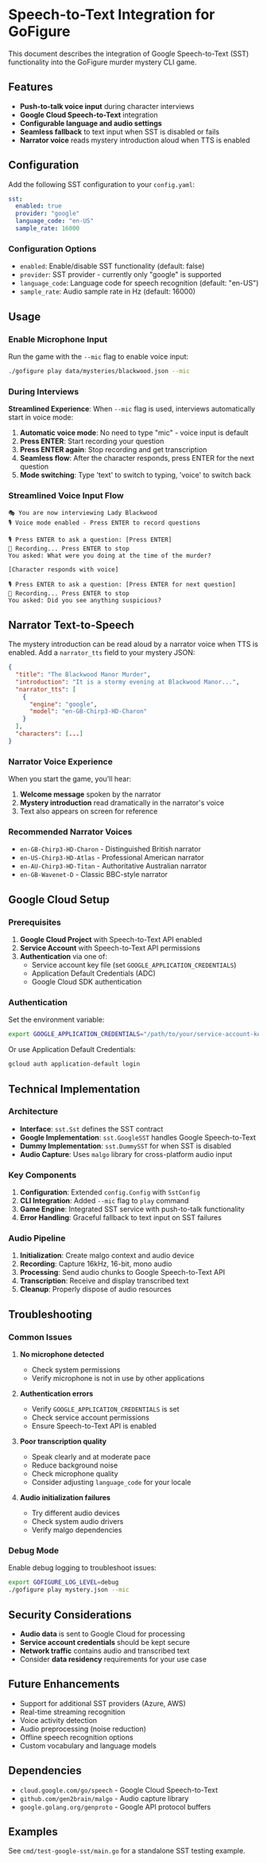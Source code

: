 # Speech-to-Text Integration for GoFigure

This document describes the integration of Google Speech-to-Text (SST) functionality into the GoFigure murder mystery CLI game.

## Features

- **Push-to-talk voice input** during character interviews
- **Google Cloud Speech-to-Text** integration
- **Configurable language and audio settings**
- **Seamless fallback** to text input when SST is disabled or fails
- **Narrator voice** reads mystery introduction aloud when TTS is enabled

## Configuration

Add the following SST configuration to your `config.yaml`:

```yaml
sst:
  enabled: true
  provider: "google"
  language_code: "en-US"
  sample_rate: 16000
```

### Configuration Options

- `enabled`: Enable/disable SST functionality (default: false)
- `provider`: SST provider - currently only "google" is supported
- `language_code`: Language code for speech recognition (default: "en-US")
- `sample_rate`: Audio sample rate in Hz (default: 16000)

## Usage

### Enable Microphone Input

Run the game with the `--mic` flag to enable voice input:

```bash
./gofigure play data/mysteries/blackwood.json --mic
```

### During Interviews

**Streamlined Experience**: When `--mic` flag is used, interviews automatically start in voice mode:

1. **Automatic voice mode**: No need to type "mic" - voice input is default
2. **Press ENTER**: Start recording your question  
3. **Press ENTER again**: Stop recording and get transcription
4. **Seamless flow**: After the character responds, press ENTER for the next question
5. **Mode switching**: Type 'text' to switch to typing, 'voice' to switch back

### Streamlined Voice Input Flow

```
🎭 You are now interviewing Lady Blackwood
🎙️ Voice mode enabled - Press ENTER to record questions

🎙️ Press ENTER to ask a question: [Press ENTER]
🔴 Recording... Press ENTER to stop
You asked: What were you doing at the time of the murder?

[Character responds with voice]

🎙️ Press ENTER to ask a question: [Press ENTER for next question]
🔴 Recording... Press ENTER to stop  
You asked: Did you see anything suspicious?

```

## Narrator Text-to-Speech

The mystery introduction can be read aloud by a narrator voice when TTS is enabled. Add a `narrator_tts` field to your mystery JSON:

```json
{
  "title": "The Blackwood Manor Murder",
  "introduction": "It is a stormy evening at Blackwood Manor...",
  "narrator_tts": [
    {
      "engine": "google",
      "model": "en-GB-Chirp3-HD-Charon"
    }
  ],
  "characters": [...]
}
```

### Narrator Voice Experience

When you start the game, you'll hear:

1. **Welcome message** spoken by the narrator
2. **Mystery introduction** read dramatically in the narrator's voice
3. Text also appears on screen for reference

### Recommended Narrator Voices

- `en-GB-Chirp3-HD-Charon` - Distinguished British narrator
- `en-US-Chirp3-HD-Atlas` - Professional American narrator  
- `en-AU-Chirp3-HD-Titan` - Authoritative Australian narrator
- `en-GB-Wavenet-D` - Classic BBC-style narrator

## Google Cloud Setup

### Prerequisites

1. **Google Cloud Project** with Speech-to-Text API enabled
2. **Service Account** with Speech-to-Text API permissions
3. **Authentication** via one of:
   - Service account key file (set `GOOGLE_APPLICATION_CREDENTIALS`)
   - Application Default Credentials (ADC)
   - Google Cloud SDK authentication

### Authentication

Set the environment variable:
```bash
export GOOGLE_APPLICATION_CREDENTIALS="/path/to/your/service-account-key.json"
```

Or use Application Default Credentials:
```bash
gcloud auth application-default login
```

## Technical Implementation

### Architecture

- **Interface**: `sst.Sst` defines the SST contract
- **Google Implementation**: `sst.GoogleSST` handles Google Speech-to-Text
- **Dummy Implementation**: `sst.DummySST` for when SST is disabled
- **Audio Capture**: Uses `malgo` library for cross-platform audio input

### Key Components

1. **Configuration**: Extended `config.Config` with `SstConfig`
2. **CLI Integration**: Added `--mic` flag to `play` command
3. **Game Engine**: Integrated SST service with push-to-talk functionality
4. **Error Handling**: Graceful fallback to text input on SST failures

### Audio Pipeline

1. **Initialization**: Create malgo context and audio device
2. **Recording**: Capture 16kHz, 16-bit, mono audio
3. **Processing**: Send audio chunks to Google Speech-to-Text API
4. **Transcription**: Receive and display transcribed text
5. **Cleanup**: Properly dispose of audio resources

## Troubleshooting

### Common Issues

1. **No microphone detected**
   - Check system permissions
   - Verify microphone is not in use by other applications

2. **Authentication errors**
   - Verify `GOOGLE_APPLICATION_CREDENTIALS` is set
   - Check service account permissions
   - Ensure Speech-to-Text API is enabled

3. **Poor transcription quality**
   - Speak clearly and at moderate pace
   - Reduce background noise
   - Check microphone quality
   - Consider adjusting `language_code` for your locale

4. **Audio initialization failures**
   - Try different audio devices
   - Check system audio drivers
   - Verify malgo dependencies

### Debug Mode

Enable debug logging to troubleshoot issues:

```bash
export GOFIGURE_LOG_LEVEL=debug
./gofigure play mystery.json --mic
```

## Security Considerations

- **Audio data** is sent to Google Cloud for processing
- **Service account credentials** should be kept secure
- **Network traffic** contains audio and transcribed text
- Consider **data residency** requirements for your use case

## Future Enhancements

- Support for additional SST providers (Azure, AWS)
- Real-time streaming recognition
- Voice activity detection
- Audio preprocessing (noise reduction)
- Offline speech recognition options
- Custom vocabulary and language models

## Dependencies

- `cloud.google.com/go/speech` - Google Cloud Speech-to-Text
- `github.com/gen2brain/malgo` - Audio capture library
- `google.golang.org/genproto` - Google API protocol buffers

## Examples

See `cmd/test-google-sst/main.go` for a standalone SST testing example.